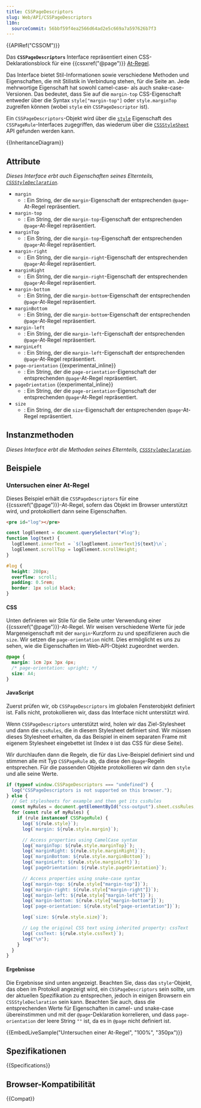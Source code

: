 ```yaml
---
title: CSSPageDescriptors
slug: Web/API/CSSPageDescriptors
l10n:
  sourceCommit: 56bbf59f4ea2566d64ad2e5c669a7a597626b7f3
---
```


{{APIRef("CSSOM")}}

Das **`CSSPageDescriptors`** Interface repräsentiert einen CSS-Deklarationsblock für eine {{cssxref("@page")}} [At-Regel](/de/docs/Web/CSS/CSS_syntax/At-rule).

Das Interface bietet Stil-Informationen sowie verschiedene Methoden und Eigenschaften, die mit Stilistik in Verbindung stehen, für die Seite an.
Jede mehrwortige Eigenschaft hat sowohl camel-case- als auch snake-case-Versionen.
Das bedeutet, dass Sie auf die `margin-top` CSS-Eigenschaft entweder über die Syntax `style["margin-top"]` oder `style.marginTop` zugreifen können (wobei `style` ein `CSSPageDescriptor` ist).

Ein `CSSPageDescriptors`-Objekt wird über die [`style`](/de/docs/Web/API/CSSPageRule/style) Eigenschaft des `CSSPageRule`-Interfaces zugegriffen, das wiederum über die [`CSSStyleSheet`](/de/docs/Web/API/CSSStyleSheet) API gefunden werden kann.

{{InheritanceDiagram}}

## Attribute

_Dieses Interface erbt auch Eigenschaften seines Elternteils, [`CSSStyleDeclaration`](/de/docs/Web/API/CSSStyleDeclaration)._

- `margin`
  - : Ein String, der die `margin`-Eigenschaft der entsprechenden `@page`-At-Regel repräsentiert.
- `margin-top`
  - : Ein String, der die `margin-top`-Eigenschaft der entsprechenden `@page`-At-Regel repräsentiert.
- `marginTop`
  - : Ein String, der die `margin-top`-Eigenschaft der entsprechenden `@page`-At-Regel repräsentiert.
- `margin-right`
  - : Ein String, der die `margin-right`-Eigenschaft der entsprechenden `@page`-At-Regel repräsentiert.
- `marginRight`
  - : Ein String, der die `margin-right`-Eigenschaft der entsprechenden `@page`-At-Regel repräsentiert.
- `margin-bottom`
  - : Ein String, der die `margin-bottom`-Eigenschaft der entsprechenden `@page`-At-Regel repräsentiert.
- `marginBottom`
  - : Ein String, der die `margin-bottom`-Eigenschaft der entsprechenden `@page`-At-Regel repräsentiert.
- `margin-left`
  - : Ein String, der die `margin-left`-Eigenschaft der entsprechenden `@page`-At-Regel repräsentiert.
- `marginLeft`
  - : Ein String, der die `margin-left`-Eigenschaft der entsprechenden `@page`-At-Regel repräsentiert.
- `page-orientation` {{experimental_inline}}
  - : Ein String, der die `page-orientation`-Eigenschaft der entsprechenden `@page`-At-Regel repräsentiert.
- `pageOrientation` {{experimental_inline}}
  - : Ein String, der die `page-orientation`-Eigenschaft der entsprechenden `@page`-At-Regel repräsentiert.
- `size`
  - : Ein String, der die `size`-Eigenschaft der entsprechenden `@page`-At-Regel repräsentiert.

## Instanzmethoden

_Dieses Interface erbt die Methoden seines Elternteils, [`CSSStyleDeclaration`](/de/docs/Web/API/CSSStyleDeclaration)._

## Beispiele

### Untersuchen einer At-Regel

Dieses Beispiel erhält die `CSSPageDescriptors` für eine {{cssxref("@page")}}-At-Regel, sofern das Objekt im Browser unterstützt wird, und protokolliert dann seine Eigenschaften.

```html hidden
<pre id="log"></pre>
```

```js hidden
const logElement = document.querySelector("#log");
function log(text) {
  logElement.innerText = `${logElement.innerText}${text}\n`;
  logElement.scrollTop = logElement.scrollHeight;
}
```

```css hidden
#log {
  height: 280px;
  overflow: scroll;
  padding: 0.5rem;
  border: 1px solid black;
}
```

#### CSS

Unten definieren wir Stile für die Seite unter Verwendung einer {{cssxref("@page")}}-At-Regel.
Wir weisen verschiedene Werte für jede Margeneigenschaft mit der `margin`-Kurzform zu und spezifizieren auch die `size`.
Wir setzen die `page-orientation` nicht.
Dies ermöglicht es uns zu sehen, wie die Eigenschaften im Web-API-Objekt zugeordnet werden.

```css
@page {
  margin: 1cm 2px 3px 4px;
  /* page-orientation: upright; */
  size: A4;
}
```

#### JavaScript

Zuerst prüfen wir, ob `CSSPageDescriptors` im globalen Fensterobjekt definiert ist. Falls nicht, protokollieren wir, dass das Interface nicht unterstützt wird.

Wenn `CSSPageDescriptors` unterstützt wird, holen wir das Ziel-Stylesheet und dann die `cssRules`, die in diesem Stylesheet definiert sind.
Wir müssen dieses Stylesheet erhalten, da das Beispiel in einem separaten Frame mit eigenem Stylesheet eingebettet ist (Index `0` ist das CSS für diese Seite).

Wir durchlaufen dann die Regeln, die für das Live-Beispiel definiert sind und stimmen alle mit Typ `CSSPageRule` ab, da diese den `@page`-Regeln entsprechen.
Für die passenden Objekte protokollieren wir dann den `style` und alle seine Werte.

```js
if (typeof window.CSSPageDescriptors === "undefined") {
  log("CSSPageDescriptors is not supported on this browser.");
} else {
  // Get stylesheets for example and then get its cssRules
  const myRules = document.getElementById("css-output").sheet.cssRules;
  for (const rule of myRules) {
    if (rule instanceof CSSPageRule) {
      log(`${rule.style}`);
      log(`margin: ${rule.style.margin}`);

      // Access properties using CamelCase syntax
      log(`marginTop: ${rule.style.marginTop}`);
      log(`marginRight: ${rule.style.marginRight}`);
      log(`marginBottom: ${rule.style.marginBottom}`);
      log(`marginLeft: ${rule.style.marginLeft}`);
      log(`pageOrientation: ${rule.style.pageOrientation}`);

      // Access properties using snake-case syntax
      log(`margin-top: ${rule.style["margin-top"]}`);
      log(`margin-right: ${rule.style["margin-right"]}`);
      log(`margin-left: ${rule.style["margin-left"]}`);
      log(`margin-bottom: ${rule.style["margin-bottom"]}`);
      log(`page-orientation: ${rule.style["page-orientation"]}`);

      log(`size: ${rule.style.size}`);

      // Log the original CSS text using inherited property: cssText
      log(`cssText: ${rule.style.cssText}`);
      log("\n");
    }
  }
}
```

#### Ergebnisse

Die Ergebnisse sind unten angezeigt.
Beachten Sie, dass das `style`-Objekt, das oben im Protokoll angezeigt wird, ein `CSSPageDescriptors` sein sollte, um der aktuellen Spezifikation zu entsprechen, jedoch in einigen Browsern ein `CSSStyleDeclaration` sein kann.
Beachten Sie auch, dass die entsprechenden Werte für Eigenschaften in camel- und snake-case übereinstimmen und mit der `@page`-Deklaration korrelieren, und dass `page-orientation` der leere String `""` ist, da es in `@page` nicht definiert ist.

{{EmbedLiveSample("Untersuchen einer At-Regel", "100%", "350px")}}

## Spezifikationen

{{Specifications}}

## Browser-Kompatibilität

{{Compat}}
